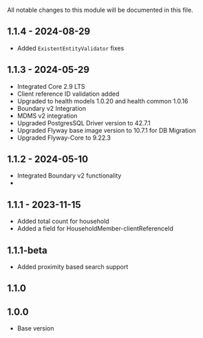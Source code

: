All notable changes to this module will be documented in this file.

## 1.1.4 - 2024-08-29
- Added `ExistentEntityValidator` fixes

## 1.1.3 - 2024-05-29
- Integrated Core 2.9 LTS
- Client reference ID validation added
- Upgraded to health models 1.0.20 and health common 1.0.16
- Boundary v2 Integration
- MDMS v2 integration
- Upgraded PostgresSQL Driver version to 42.7.1
- Upgraded Flyway base image version to 10.7.1 for DB Migration
- Upgraded Flyway-Core to 9.22.3

## 1.1.2 - 2024-05-10
- Integrated Boundary v2 functionality
- 
## 1.1.1 - 2023-11-15

- Added total count for household
- Added a field for HouseholdMember-clientReferenceId

## 1.1.1-beta

- Added proximity based search support

## 1.1.0


## 1.0.0

- Base version

